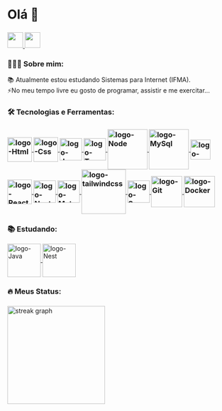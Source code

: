 ###

<h1>Olá 👋</h1>

### 

<div>
  <a href="mailto:gledsonlucas111@gmail.com">
    <img height="35px" src="https://img.shields.io/badge/Gmail-D14836?style=for-the-badge&logo=gmail&logoColor=white"/>
  </a>
  <a href="https://www.linkedin.com/in/gledson-lucas-1b5873166/">
    <img height="35px" src="https://img.shields.io/badge/LinkedIn-0077B5?style=for-the-badge&logo=linkedin&logoColor=white" />
  </a>
 </div>

<h3>👨🏻‍💻 Sobre mim:</h3>

<p>📚 Atualmente estou estudando Sistemas para Internet (IFMA). <br/>⚡No meu tempo livre eu gosto de programar, assistir e me exercitar... </p>

 
<h3>🛠 Tecnologias e Ferramentas:<h3/>

<div>
        <a href="https://developer.mozilla.org/pt-BR/docs/Web/HTML">
          <img height="55px" align="center" alt="logo-Html" src="https://cdn.jsdelivr.net/gh/devicons/devicon/icons/html5/html5-plain-wordmark.svg" />
        </a>
        <a href="https://developer.mozilla.org/pt-BR/docs/Web/CSS">
          <img height="55px" align="center" alt="logo-Css" src="https://cdn.jsdelivr.net/gh/devicons/devicon/icons/css3/css3-plain-wordmark.svg" />
        </a>
        <a href="https://developer.mozilla.org/pt-BR/docs/Web/JavaScript">
          <img height="50px" align="center" alt="logo-JavaScript" src="https://cdn.jsdelivr.net/gh/devicons/devicon/icons/javascript/javascript-original.svg" />
        </a>
        <a href="https://www.typescriptlang.org/docs/">
          <img height="50px" align="center" alt="logo-TypeScript" src="https://cdn.jsdelivr.net/gh/devicons/devicon/icons/typescript/typescript-original.svg" />
        </a>
        <a href="https://nodejs.org/en/docs/">
          <img height="90px" align="center" alt="logo-Node" src="https://cdn.jsdelivr.net/gh/devicons/devicon/icons/nodejs/nodejs-original-wordmark.svg" />
        </a>
        <a href="https://dev.mysql.com/doc/">
          <img height="90px" align="center" alt="logo-MySql" src="https://cdn.jsdelivr.net/gh/devicons/devicon/icons/mysql/mysql-original-wordmark.svg" />
        </a>
        <a href="https://jestjs.io/pt-BR/docs/getting-started">
          <img height="45px" align="center" alt="logo-Jest" src="https://cdn.jsdelivr.net/gh/devicons/devicon/icons/jest/jest-plain.svg" />
        </a>
        <a href="https://pt-br.reactjs.org/docs/getting-started.html">
          <img height="55px" align="center" alt="logo-React" src="https://cdn.jsdelivr.net/gh/devicons/devicon/icons/react/react-original-wordmark.svg" />
        </a>
        <a href="https://nextjs.org">
          <img height="50px" align="center" alt="logo-Next.js" src="https://cdn.jsdelivr.net/gh/devicons/devicon/icons/nextjs/nextjs-original.svg" />
        </a>
        <a href="https://mui.com/pt/material-ui/getting-started/overview/">
          <img height="50px" align="center" alt="logo-MaterialUi" src="https://cdn.jsdelivr.net/gh/devicons/devicon/icons/materialui/materialui-original.svg" />
        </a>
          <a  href="https://tailwindcss.com/">
            <img height="100px" align="center"  alt="logo-tailwindcss" src="https://cdn.jsdelivr.net/gh/devicons/devicon@latest/icons/tailwindcss/tailwindcss-original-wordmark.svg" />
        </a>
        <a href="https://sass-lang.com/documentation/">
          <img height="50px" align="center" alt="logo-Saas" src="https://cdn.jsdelivr.net/gh/devicons/devicon/icons/sass/sass-original.svg" />
        </a>
        <a href="https://git-scm.com/doc">
            <img height="70px" align="center" alt="logo-Git" src="https://cdn.jsdelivr.net/gh/devicons/devicon@latest/icons/git/git-original-wordmark.svg" />
        </a>
        <a href="https://git-scm.com/doc">
            <img height="70px" align="center" alt="logo-Docker" src="https://cdn.jsdelivr.net/gh/devicons/devicon@latest/icons/docker/docker-original-wordmark.svg" />
        </a>

</div> 


<h3>📚 Estudando:</h3>

<div >
     <a href="https://www.java.com/pt-BR">
       <img height="75px" align="center" alt="logo-Java" src="https://cdn.jsdelivr.net/gh/devicons/devicon/icons/java/java-original-wordmark.svg" />
     </a>
     <a href="https://nestjs.com">
        <img height="75px" align="center" alt="logo-Nest" src="https://cdn.jsdelivr.net/gh/devicons/devicon@latest/icons/nestjs/nestjs-original-wordmark.svg" />
     </a>
</div > 



 ###

<h3 >🔥 Meus Status:</h3>

###
<div >
  <img src="https://streak-stats.demolab.com?user=gledsonlucas111&locale=pt-br&mode=daily&theme=dark&hide_border=false&border_radius=5&order=3" height="220" alt="streak graph"  />
</div>

###
